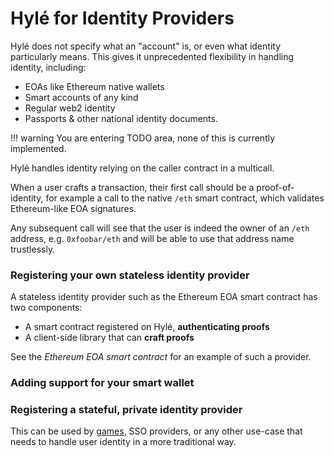 # Hylé for Identity Providers

Hylé does not specify what an "account" is, or even what identity particularly means. This gives it unprecedented flexibility in handling identity, including:

- EOAs like Ethereum native wallets
- Smart accounts of any kind
- Regular web2 identity
- Passports & other national identity documents.

!!! warning
    You are entering TODO area, none of this is currently implemented.

Hylé handles identity relying on the caller contract in a multicall.

When a user crafts a transaction, their first call should be a proof-of-identity, for example a call to the native `/eth` smart contract, which validates Ethereum-like EOA signatures.

Any subsequent call will see that the user is indeed the owner of an `/eth` address, e.g. `0xfoobar/eth` and will be able to use that address name trustlessly.

### Registering your own stateless identity provider
A stateless identity provider such as the Ethereum EOA smart contract has two components:

- A smart contract registered on Hylé, **authenticating proofs**
- A client-side library that can **craft proofs**

See the _Ethereum EOA smart contract_<!--TODO: link--> for an example of such a provider.

### Adding support for your smart wallet

<!--TODO: the general idea here is that we need access to some state where smart contracts are registered (e.g. the starknet state), and can craft proofs in a similar way. The data is public, so this remains permissionless.-->

### Registering a stateful, private identity provider

This can be used by [games](for-zk-apps.md), SSO providers, or any other use-case that needs to handle user identity in a more traditional way.

<!--TODO: the gist here is to actually use ZK, and create valid proofs that nonetheless do not reveal the inner details of the authentication, merely that a given user is indeed who they claim they are. The on-chain contract needs access to a valid state commitment.-->
